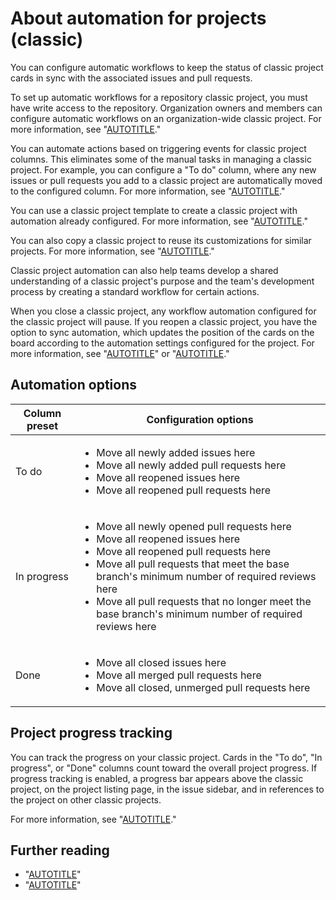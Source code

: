 # About automation for projects (classic)

You can configure automatic workflows to keep the status of classic project cards in sync with the associated issues and pull requests.

To set up automatic workflows for a repository classic project, you must have write access to the repository. Organization owners and members can configure automatic workflows on an organization-wide classic project.  For more information, see "[AUTOTITLE](/organizations/managing-access-to-your-organizations-project-boards/project-board-permissions-for-an-organization)."

You can automate actions based on triggering events for classic project columns. This eliminates some of the manual tasks in managing a classic project. For example, you can configure a "To do" column, where any new issues or pull requests you add to a classic project are automatically moved to the configured column. For more information, see "[AUTOTITLE](/issues/organizing-your-work-with-project-boards/managing-project-boards/configuring-automation-for-project-boards)."  

You can use a classic project template to create a classic project with automation already configured. For more information, see "[AUTOTITLE](/issues/organizing-your-work-with-project-boards/managing-project-boards/about-project-boards#templates-for-project-boards)."

You can also copy a classic project to reuse its customizations for similar projects. For more information, see "[AUTOTITLE](/issues/organizing-your-work-with-project-boards/managing-project-boards/copying-a-project-board)."

Classic project automation can also help teams develop a shared understanding of a classic project's purpose and the team's development process by creating a standard workflow for certain actions.

When you close a classic project, any workflow automation configured for the classic project will pause. If you reopen a classic project, you have the option to sync automation, which updates the position of the cards on the board according to the automation settings configured for the project. For more information, see "[AUTOTITLE](/issues/organizing-your-work-with-project-boards/managing-project-boards/reopening-a-closed-project-board)" or "[AUTOTITLE](/issues/organizing-your-work-with-project-boards/managing-project-boards/closing-a-project-board)."

## Automation options

| Column preset | Configuration options |
| --- | --- |
| To do | <ul><li>Move all newly added issues here</li><li>Move all newly added pull requests here</li><li>Move all reopened issues here</li><li>Move all reopened pull requests here</li></ul> |
| In progress | <ul><li>Move all newly opened pull requests here</li><li>Move all reopened issues here</li><li>Move all reopened pull requests here</li><li>Move all pull requests that meet the base branch's minimum number of required reviews here</li><li>Move all pull requests that no longer meet the base branch's minimum number of required reviews here</li></ul> |
| Done | <ul><li>Move all closed issues here</li><li>Move all merged pull requests here</li><li>Move all closed, unmerged pull requests here</li></ul> |

## Project progress tracking

You can track the progress on your classic project. Cards in the "To do", "In progress", or "Done" columns count toward the overall project progress. If progress tracking is enabled, a progress bar appears above the classic project, on the project listing page, in the issue sidebar, and in references to the project on other classic projects.

For more information, see "[AUTOTITLE](/issues/organizing-your-work-with-project-boards/tracking-work-with-project-boards/tracking-progress-on-your-project-board)."

## Further reading

- "[AUTOTITLE](/issues/organizing-your-work-with-project-boards/managing-project-boards/configuring-automation-for-project-boards)"
- "[AUTOTITLE](/issues/organizing-your-work-with-project-boards/managing-project-boards/copying-a-project-board)"
